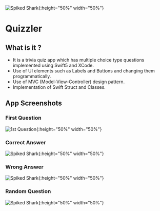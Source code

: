 
![Spiked Shark](Documentation/Logo.png){:height="50%" width="50%"}

#  Quizzler

## What is it ?

* It is a trivia quiz app which has multiple choice type questions implemented using Swift5 and XCode. 
* Use of UI elements such as Labels and Buttons and changing them programmatically. 
* Use of MVC (Model-View-Controller) design pattern. 
* Implementation of Swift Struct and Classes.


## App Screenshots

### First Question

![1st Question](Documentation/1stQ.png){:height="50%" width="50%"}

### Correct Answer

![Spiked Shark](Documentation/CorrectAnswer.png){:height="50%" width="50%"}

### Wrong Answer

![Spiked Shark](Documentation/WrongAnswer.png){:height="50%" width="50%"}

### Random Question

![Spiked Shark](Documentation/RandomQ.png){:height="50%" width="50%"}

